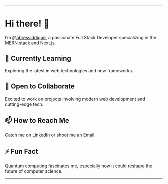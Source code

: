 
---

# Hi there! 👋


I’m [@abressiddique](https://portfolio-website-git-master-abressiddiques-projects.vercel.app/), a passionate Full Stack Developer specializing in the MERN stack and Next.js.




## 🌱 Currently Learning



Exploring the latest in web technologies and new frameworks.



## 💞️ Open to Collaborate
Excited to work on projects involving modern web development and cutting-edge tech.

## 📫 How to Reach Me
Catch me on [LinkedIn](https://www.linkedin.com/in/abressiddique) or shoot me an [Email](mailto:abressiddique@gmail.com).

## ⚡ Fun Fact
Quantum computing fascinates me, especially how it could reshape the future of computer science.

---

